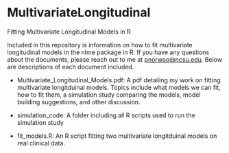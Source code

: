 # MultivariateLongitudinal
Fitting Multivariate Longitudinal Models in R

Included in this repository is information on how to fit multivariate longitudinal models in the nlme package in R.  If you have any questions about the documents, please reach out to me at pnorwoo@ncsu.edu.  Below are descriptions of each document included.

* Multivariate_Longitudinal_Models.pdf: A pdf detailing my work on fitting multivariate longitduinal models.  Topics include what models we can fit, how to fit them, a simulation study comparing the models, model building suggestions, and other discussion.

* simulation_code: A folder including all R scripts used to run the simulation study

* fit_models.R: An R script fitting two multivariate longitduinal models on real clinical data.
